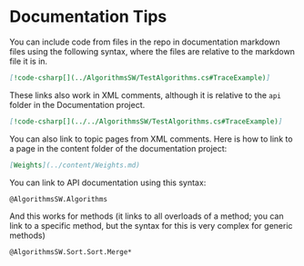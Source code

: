 ﻿# Documentation Tips
<!-- This is so that I can remember how to do this later. -->
You can include code from files in the repo in documentation markdown files using the following syntax, where the files
are relative to the markdown file it is in. 
```md
[!code-csharp[](../AlgorithmsSW/TestAlgorithms.cs#TraceExample)]
```
These links also work in XML comments, although it is relative to the `api` folder in the Documentation project.  
```md
[!code-csharp[](../../AlgorithmsSW/TestAlgorithms.cs#TraceExample)]
```

You can also link to topic pages from XML comments. 
Here is how to link to a page in the content folder of the documentation project:
```md
[Weights](../content/Weights.md)
```

You can link to API documentation using this syntax:
```md
@AlgorithmsSW.Algorithms
```

And this works for methods (it links to all overloads of a method; you can link to a specific method, but the syntax for this is very complex for generic methods)
```md
@AlgorithmsSW.Sort.Sort.Merge*
```
